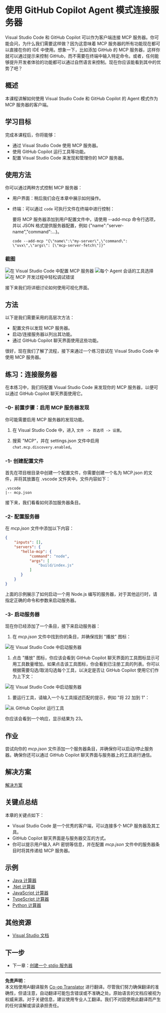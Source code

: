 <!--
CO_OP_TRANSLATOR_METADATA:
{
  "original_hash": "d940b5e0af75e3a3a4d1c3179120d1d9",
  "translation_date": "2025-08-26T17:14:43+00:00",
  "source_file": "03-GettingStarted/04-vscode/README.md",
  "language_code": "zh"
}
-->
# 使用 GitHub Copilot Agent 模式连接服务器

Visual Studio Code 和 GitHub Copilot 可以作为客户端连接 MCP 服务器。你可能会问，为什么我们需要这样做？因为这意味着 MCP 服务器的所有功能现在都可以直接在你的 IDE 中使用。想象一下，比如添加 GitHub 的 MCP 服务器，这样你就可以通过提示来控制 GitHub，而不需要在终端中输入特定命令。或者，任何能够提升开发者体验的功能都可以通过自然语言来控制。现在你应该能看到其中的优势了吧？

## 概述

本课程讲解如何使用 Visual Studio Code 和 GitHub Copilot 的 Agent 模式作为 MCP 服务器的客户端。

## 学习目标

完成本课程后，你将能够：

- 通过 Visual Studio Code 使用 MCP 服务器。
- 使用 GitHub Copilot 运行工具等功能。
- 配置 Visual Studio Code 来发现和管理你的 MCP 服务器。

## 使用方法

你可以通过两种方式控制 MCP 服务器：

- 用户界面：稍后我们会在本章中展示如何操作。
- 终端：可以通过 `code` 可执行文件在终端中进行控制：

  要将 MCP 服务器添加到用户配置文件中，请使用 --add-mcp 命令行选项，并以 JSON 格式提供服务器配置，例如 {\"name\":\"server-name\",\"command\":...}。

  ```
  code --add-mcp "{\"name\":\"my-server\",\"command\": \"uvx\",\"args\": [\"mcp-server-fetch\"]}"
  ```

### 截图

![在 Visual Studio Code 中配置 MCP 服务器](../../../../translated_images/chat-mode-agent.729a22473f822216dd1e723aaee1f7d4a2ede571ee0948037a2d9357a63b9d0b.zh.png)
![每个 Agent 会话的工具选择](../../../../translated_images/agent-mode-select-tools.522c7ba5df0848f8f0d1e439c2e96159431bc620cb39ccf3f5dc611412fd0006.zh.png)
![在 MCP 开发过程中轻松调试错误](../../../../translated_images/mcp-list-servers.fce89eefe3f30032bed8952e110ab9d82fadf043fcfa071f7d40cf93fb1ea9e9.zh.png)

接下来我们将详细讨论如何使用可视化界面。

## 方法

以下是我们需要采用的高层次方法：

- 配置文件以发现 MCP 服务器。
- 启动/连接服务器以列出其功能。
- 通过 GitHub Copilot 聊天界面使用这些功能。

很好，现在我们了解了流程，接下来通过一个练习尝试在 Visual Studio Code 中使用 MCP 服务器。

## 练习：连接服务器

在本练习中，我们将配置 Visual Studio Code 来发现你的 MCP 服务器，以便可以通过 GitHub Copilot 聊天界面使用它。

### -0- 前置步骤：启用 MCP 服务器发现

你可能需要启用 MCP 服务器的发现功能。

1. 在 Visual Studio Code 中，进入 `文件 -> 首选项 -> 设置`。

1. 搜索 "MCP"，并在 settings.json 文件中启用 `chat.mcp.discovery.enabled`。

### -1- 创建配置文件

首先在项目根目录中创建一个配置文件，你需要创建一个名为 MCP.json 的文件，并将其放置在 .vscode 文件夹中。文件内容如下：

```text
.vscode
|-- mcp.json
```

接下来，我们看看如何添加服务器条目。

### -2- 配置服务器

在 *mcp.json* 文件中添加以下内容：

```json
{
    "inputs": [],
    "servers": {
       "hello-mcp": {
           "command": "node",
           "args": [
               "build/index.js"
           ]
       }
    }
}
```

上面的示例展示了如何启动一个用 Node.js 编写的服务器，对于其他运行时，请指定正确的命令和参数来启动服务器。

### -3- 启动服务器

现在你已经添加了一个条目，接下来启动服务器：

1. 在 *mcp.json* 文件中找到你的条目，并确保找到 "播放" 图标：

  ![在 Visual Studio Code 中启动服务器](../../../../translated_images/vscode-start-server.8e3c986612e3555de47e5b1e37b2f3020457eeb6a206568570fd74a17e3796ad.zh.png)  

1. 点击 "播放" 图标，你应该会看到 GitHub Copilot 聊天界面的工具图标显示可用工具数量增加。如果点击该工具图标，你会看到已注册工具的列表。你可以根据需要勾选/取消勾选每个工具，以决定是否让 GitHub Copilot 使用它们作为上下文：

  ![在 Visual Studio Code 中启动服务器](../../../../translated_images/vscode-tool.0b3bbea2fb7d8c26ddf573cad15ef654e55302a323267d8ee6bd742fe7df7fed.zh.png)

1. 要运行工具，请输入一个与工具描述匹配的提示，例如 "将 22 加到 1"：

  ![从 GitHub Copilot 运行工具](../../../../translated_images/vscode-agent.d5a0e0b897331060518fe3f13907677ef52b879db98c64d68a38338608f3751e.zh.png)

  你应该会看到一个响应，显示结果为 23。

## 作业

尝试向你的 *mcp.json* 文件添加一个服务器条目，并确保你可以启动/停止服务器。确保你还可以通过 GitHub Copilot 聊天界面与服务器上的工具进行通信。

## 解决方案

[解决方案](./solution/README.md)

## 关键点总结

本章的关键点如下：

- Visual Studio Code 是一个优秀的客户端，可以连接多个 MCP 服务器及其工具。
- GitHub Copilot 聊天界面是与服务器交互的方式。
- 你可以提示用户输入 API 密钥等信息，并在配置 *mcp.json* 文件中的服务器条目时将其传递给 MCP 服务器。

## 示例

- [Java 计算器](../samples/java/calculator/README.md)
- [.Net 计算器](../../../../03-GettingStarted/samples/csharp)
- [JavaScript 计算器](../samples/javascript/README.md)
- [TypeScript 计算器](../samples/typescript/README.md)
- [Python 计算器](../../../../03-GettingStarted/samples/python)

## 其他资源

- [Visual Studio 文档](https://code.visualstudio.com/docs/copilot/chat/mcp-servers)

## 下一步

- 下一章：[创建一个 stdio 服务器](../05-stdio-server/README.md)

---

**免责声明**：  
本文档使用AI翻译服务 [Co-op Translator](https://github.com/Azure/co-op-translator) 进行翻译。尽管我们努力确保翻译的准确性，但请注意，自动翻译可能包含错误或不准确之处。原始语言的文档应被视为权威来源。对于关键信息，建议使用专业人工翻译。我们不对因使用此翻译而产生的任何误解或误读承担责任。